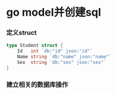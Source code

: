 # go model并创建sql

### 定义struct
```go
type Student struct {
	Id   int `db:"id" json:"id"`
	Name string `db:"name" json:"name"`
	Sex  string `db:"sex" json:"sex"`
}
```
### 建立相关的数据库操作